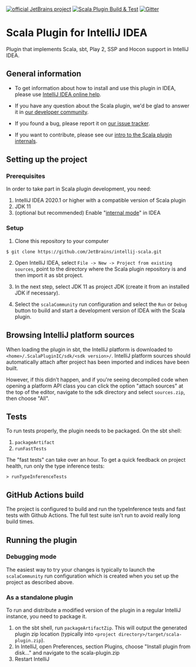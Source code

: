 [![official JetBrains project](https://jb.gg/badges/official.svg)](https://confluence.jetbrains.com/display/ALL/JetBrains+on+GitHub)
[![Scala Plugin Build & Test](https://github.com/JetBrains/intellij-scala/actions/workflows/build.yml/badge.svg)](https://github.com/JetBrains/intellij-scala/actions/workflows/build.yml)
[![Gitter](https://badges.gitter.im/Join%20Chat.svg)](https://gitter.im/JetBrains/intellij-scala)


# Scala Plugin for IntelliJ IDEA

Plugin that implements Scala, sbt, Play 2, SSP and Hocon support in IntelliJ IDEA.

## General information

- To get information about how to install and use this plugin in IDEA, please
  use [IntelliJ IDEA online help](https://www.jetbrains.com/idea/help/scala.html).

- If you have any question about the Scala plugin, we'd be glad to answer it in [our
  developer community](https://devnet.jetbrains.com/community/idea/scala).

- If you found a bug, please report it on [our issue
  tracker](https://youtrack.jetbrains.com/issues/SCL#newissue).

- If you want to contribute, please see our [intro to the Scala plugin
  internals](https://blog.jetbrains.com/scala/2016/04/21/how-to-contribute-to-intellij-scala-plugin/).

## Setting up the project

### Prerequisites
In order to take part in Scala plugin development, you need:

1. IntelliJ IDEA 2020.1 or higher with a compatible version of Scala plugin
2. JDK 11
3. (optional but recommended) Enable "[internal mode](https://www.jetbrains.org/intellij/sdk/docs/reference_guide/internal_actions/enabling_internal.html)" in IDEA

### Setup

1. Clone this repository to your computer

  ```
  $ git clone https://github.com/JetBrains/intellij-scala.git
  ```

2. Open IntelliJ IDEA, select `File -> New -> Project from existing sources`, point to
the directory where the Scala plugin repository is and then import it as sbt project.

3. In the next step, select JDK 11 as project JDK (create it from an installed JDK if necessary).

5. Select the `scalaCommunity` run configuration and select the `Run` or `Debug` button to build and start a
development version of IDEA with the Scala plugin.

## Browsing IntelliJ platform sources

When loading the plugin in sbt, the IntelliJ platform is downloaded to `<home>/.ScalaPluginIC/sdk/<sdk version>/`. 
IntelliJ platform sources should automatically attach after project has been imported and indices have been built.

However, if this didn't happen, and if you're seeing decompiled code when opening a platform API class you can click
the option "attach sources" at the top of the editor, navigate to the sdk directory and select `sources.zip`,
then choose "All".

## Tests

To run tests properly, the plugin needs to be packaged.
On the sbt shell:

1. `packageArtifact`
2. `runFastTests`

The "fast tests" can take over an hour. To get a quick feedback on project health, run only the type inference tests:

    > runTypeInferenceTests
    
## GitHub Actions build

The project is configured to build and run the typeInference tests and fast tests with Github Actions. The full test suite isn't run to avoid really long build times.

## Running the plugin

### Debugging mode

The easiest way to try your changes is typically to launch the `scalaCommunity` run configuration which is created
when you set up the project as described above.

### As a standalone plugin

To run and distribute a modified version of the plugin in a regular IntelliJ instance, you need to package it.

1. on the sbt shell, run `packageArtifactZip`. This will output the generated plugin zip location
   (typically into `<project directory>/target/scala-plugin.zip`).
2. In IntelliJ, open Preferences, section Plugins, choose "Install plugin from disk..." and navigate to the scala-plugin.zip
3. Restart IntelliJ

